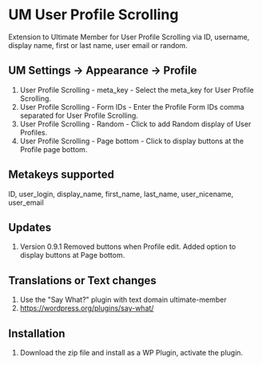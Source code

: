 # UM User Profile Scrolling
Extension to Ultimate Member for User Profile Scrolling via ID, username, display name, first or last name, user email or random.

## UM Settings -> Appearance -> Profile
1. User Profile Scrolling - meta_key - Select the meta_key for User Profile Scrolling.
2. User Profile Scrolling - Form IDs - Enter the Profile Form IDs comma separated for User Profile Scrolling.
3. User Profile Scrolling - Random - Click to add Random display of User Profiles.
4. User Profile Scrolling - Page bottom - Click to display buttons at the Profile page bottom.

## Metakeys supported
ID, user_login, display_name, first_name, last_name, user_nicename, user_email  

## Updates
1. Version 0.9.1 Removed buttons when Profile edit. Added option to display buttons at Page bottom.

## Translations or Text changes
1. Use the "Say What?" plugin with text domain ultimate-member
2. https://wordpress.org/plugins/say-what/

## Installation
1. Download the zip file and install as a WP Plugin, activate the plugin.

